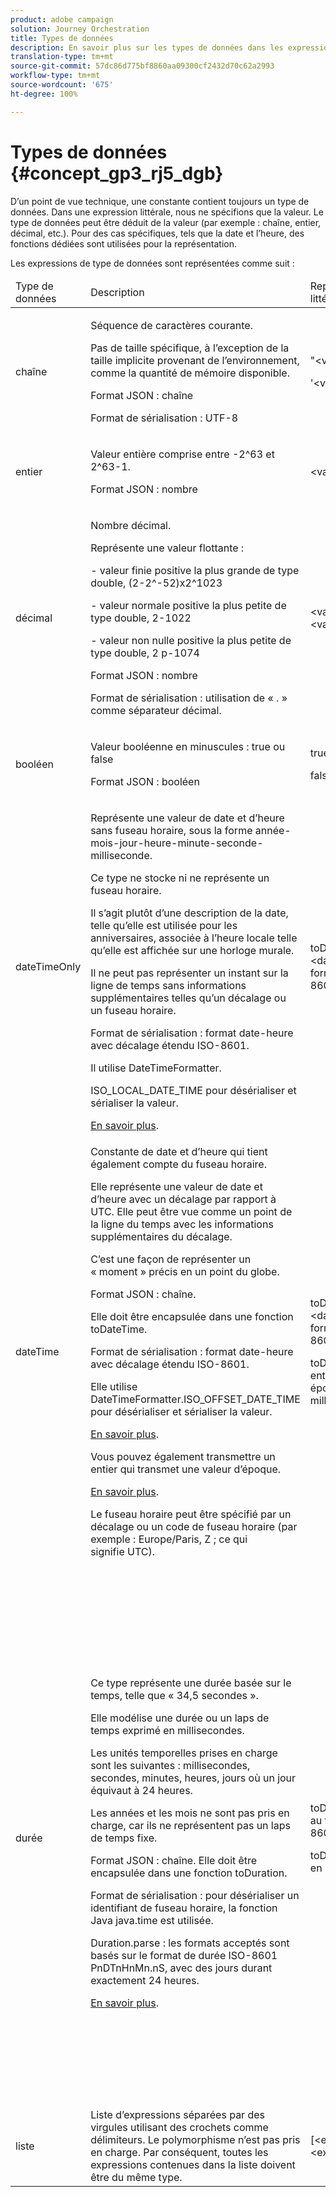 ```yaml
---
product: adobe campaign
solution: Journey Orchestration
title: Types de données
description: En savoir plus sur les types de données dans les expressions avancées
translation-type: tm+mt
source-git-commit: 57dc86d775bf8860aa09300cf2432d70c62a2993
workflow-type: tm+mt
source-wordcount: '675'
ht-degree: 100%

---
```



# Types de données {#concept_gp3_rj5_dgb}

D’un point de vue technique, une constante contient toujours un type de données. Dans une expression littérale, nous ne spécifions que la valeur. Le type de données peut être déduit de la valeur (par exemple : chaîne, entier, décimal, etc.). Pour des cas spécifiques, tels que la date et l’heure, des fonctions dédiées sont utilisées pour la représentation.

Les expressions de type de données sont représentées comme suit :

<table>
    <thead>
        <tr>
        <td>Type de données</td>
        <td>Description</td>
        <td>Représentation littérale</td>
        <td>Exemple</td>
        </tr>
    </thead>
    <tbody>
    <tr>
        <td>chaîne</td>
        <td><p>Séquence de caractères courante.</p><p>Pas de taille spécifique, à l’exception de la taille implicite provenant de l’environnement, comme la quantité de mémoire disponible.</p><p>Format JSON : chaîne</p><p>Format de sérialisation : UTF-8</p></td>
        <td><p>"&lt;valeur&gt;"</p><p>'&lt;valeur&gt;'</p></td>
        <td><p><pre>"hello world"</pre></p><p><pre>'hello world'</pre></p></td>
    </tr>
    <tr>
        <td>entier</td>
        <td><p>Valeur entière comprise entre -2^63 et 2^63-1.</p><p>Format JSON : nombre</p></td>
        <td>&lt;valeur entière&gt;</td>
        <td><p><pre>42</pre></p></td>
    </tr>
    <tr>
        <td>décimal</td>
        <td><p>Nombre décimal.</p><p>Représente une valeur flottante :</p>
        <p>- valeur finie positive la plus grande de type double, (2-2^-52)x2^1023</p>
        <p> - valeur normale positive la plus petite de type double, 2-1022</p>
        <p> - valeur non nulle positive la plus petite de type double, 2 p-1074</p><p>Format JSON : nombre</p><p>Format de sérialisation : utilisation de « . » comme séparateur décimal.</p></td>
        <td>&lt;valeur entière&gt;.&lt;valeur entière&gt;</td>
        <td><p><pre>3,14</pre></p></td>
    </tr>
    <tr>
        <td>booléen</td>
        <td><p>Valeur booléenne en minuscules : true ou false</p><p>Format JSON : booléen</p></td>
        <td><p>true</p><p>false</p></td>
        <td><p><pre>true</pre></p></td>
    </tr>
    <tr>
        <td>dateTimeOnly</td>
        <td><p>Représente une valeur de date et d’heure sans fuseau horaire, sous la forme année-mois-jour-heure-minute-seconde-milliseconde.</p><p>Ce type ne stocke ni ne représente un fuseau horaire.</p><p>Il s’agit plutôt d’une description de la date, telle qu’elle est utilisée pour les anniversaires, associée à l’heure locale telle qu’elle est affichée sur une horloge murale.</p><p>Il ne peut pas représenter un instant sur la ligne de temps sans informations supplémentaires telles qu’un décalage ou un fuseau horaire.</p><p>Format de sérialisation : format date-heure avec décalage étendu ISO-8601.</p><p>Il utilise DateTimeFormatter.</p><p>ISO_LOCAL_DATE_TIME pour désérialiser et sérialiser la valeur.</p> <a href="https://docs.oracle.com/javase/8/docs/api/java/time/format/DateTimeFormatter.html#ISO_LOCAL_DATE_TIME">En savoir plus</a>.</td>
        <td><p>toDateTimeOnly("&lt;dateTimeOnly au format ISO-8601&gt;")</p></td>
        <td></td>
    </tr>
    <tr>
        <td>dateTime</td>
        <td><p>Constante de date et d’heure qui tient également compte du fuseau horaire.</p><p>Elle représente une valeur de date et d’heure avec un décalage par rapport à UTC. Elle peut être vue comme un point de la ligne du temps avec les informations supplémentaires du décalage. </p><p>C’est une façon de représenter un « moment » précis en un point du globe.</p><p>Format JSON : chaîne.</p><p> Elle doit être encapsulée dans une fonction toDateTime.</p><p>
        Format de sérialisation : format date-heure avec décalage étendu ISO-8601.</p><p> Elle utilise DateTimeFormatter.ISO_OFFSET_DATE_TIME pour désérialiser et sérialiser la valeur.</p> <a href="https://docs.oracle.com/javase/8/docs/api/java/time/format/DateTimeFormatter.html#ISO_OFFSET_DATE_TIME">En savoir plus</a>. 
        <p>Vous pouvez également transmettre un entier qui transmet une valeur d’époque.</p> <a href="https://www.epochconverter.com/">En savoir plus</a>.</p>
        <p>Le fuseau horaire peut être spécifié par un décalage ou un code de fuseau horaire (par exemple : Europe/Paris, Z ; ce qui signifie UTC).</p></td>
        <td><p>toDateTime("&lt;dateTime au format ISO-8601&gt;")</p>
        <p>toDateTime(&lt;valeur entière d’une époque en millisecondes&gt;)</p></td>
        <td><p><pre>toDateTime("1977-04-22T06:00:00Z")</pre></p><p><pre>toDateTime</pre></p><p><pre>("2011-12-03T15:15:30Z")</pre></p><p><pre>toDateTime</pre></p><p><pre>("2011-12-03T15:15:30.123Z")</pre></p><p><pre>toDateTime</pre></p><p><pre>("2011-12-03T15:15:30.123+02:00")</pre></p>
        <p><pre>toDateTime</pre></p><p><pre>("2011-12-03T15:15:30.123-00:20")</pre></p><p><pre>toDateTime(1560762190189)</pre></p></td>
    </tr>
    <tr>
        <td>durée</td>
        <td><p>Ce type représente une durée basée sur le temps, telle que « 34,5 secondes ».</p><p> Elle modélise une durée ou un laps de temps exprimé en millisecondes.</p><p>Les unités temporelles prises en charge sont les suivantes : millisecondes, secondes, minutes, heures, jours où un jour équivaut à 24 heures.</p><p> Les années et les mois ne sont pas pris en charge, car ils ne représentent pas un laps de temps fixe.</p><p>Format JSON : chaîne. Elle doit être encapsulée dans une fonction toDuration.</p><p>Format de sérialisation : pour désérialiser un identifiant de fuseau horaire, la fonction Java java.time est utilisée.</p><p>Duration.parse : les formats acceptés sont basés sur le format de durée ISO-8601 PnDTnHnMn.nS, avec des jours durant exactement 24 heures.</p><a href="https://docs.oracle.com/javase/8/docs/api/java/time/Duration.html#parse-java.lang.CharSequence-">En savoir plus</a>.</td>
        <td><p>toDuration("&lt;durée au format ISO-8601&gt;")</p><p>toDuration(&lt;durée en millisecondes&gt;)</p></td>
        <td><p><pre>toDuration("PT5S") // 5 seconds</pre></p>
        <p><pre>toDuration(500) // </pre></p>
        <p><pre>500ms</pre></p>
        <p><pre>toDuration("PT20.345S") </pre></p>
        <p><pre>-- parses as "20.345 seconds"</pre></p>
        <p><pre>toDuration("PT15M") </pre></p>
        <p><pre> -- parses as "15 minutes"</pre></p>
        <p><pre>(where a minute is 60 seconds)</pre></p>
        <p><pre>toDuration("PT10H") </pre></p>
        <p><pre>-- parses as "10 hours"</pre></p>
        <p><pre>(where an hour is 3600 seconds)</pre></p>
        <p><pre>toDuration("P2D") </pre></p>
        <p><pre>-- parses as "2 days"</pre></p>
        <p><pre>(where a day is </pre></p>
        <p><pre>24 hours or 86400 seconds)</pre></p>
        <p><pre>toDuration("P2DT3H4M") </pre></p>
        <p><pre>-- parses as</pre></p>
        <p><pre>"2 days, 3 hours and 4 minutes"</pre></p>
        <p><pre>toDuration("P-6H3M") </pre></p>
        <p><pre>-- parses as</pre></p>
        <p><pre>"-6 hours and +3 minutes"</pre></p>
        <p><pre>toDuration("-P6H3M") </pre></p>
        <p><pre>-- parses as</pre></p>
        <p><pre>"-6 hours and -3 minutes"</pre></p>
        <p><pre>toDuration("-P-6H+3M") </pre></p>
        <p><pre>-- parses as</pre></p>
        <p><pre>"+6 hours and -3 minutes"</pre></p></td>
    </tr>
    <tr>
        <td>liste</td>
        <td>Liste d’expressions séparées par des virgules utilisant des crochets comme délimiteurs. Le polymorphisme n’est pas pris en charge. Par conséquent, toutes les expressions contenues dans la liste doivent être du même type.</td>
        <td>[&lt;expression&gt;, &lt;expression&gt;, ... ]</td>
        <td><p><pre>["value1","value2"]</pre></p><p><pre>[3,5]</pre></p><p><pre>[toDuration(500),toDuration(800)]</pre></p></td>
    </tr>
    </tbody>
</table>

